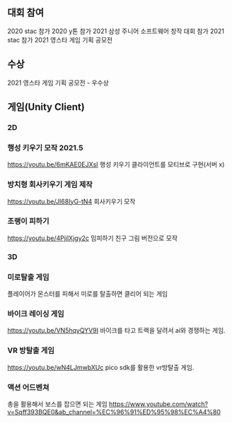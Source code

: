 
## 대회 참여

2020 stac 참가
2020 y톤 참가
2021 삼성 주니어 소프트웨어 창작 대회 참가
2021 stac 참가
2021 영스타 게임 기획 공모전

## 수상

2021 영스타 게임 기획 공모전 - 우수상

## 게임(Unity Client)

### 2D

### 행성 키우기 모작 2021.5
https://youtu.be/6mKAE0EJXsI
행성 키우기 클라이언트를 모티브로 구현(서버 x)

### 방치형 회사키우기 게임 제작 
https://youtu.be/JI68IyG-tN4
회사키우기 모작 

### 조랭이 피하기 
https://youtu.be/4PjilXjgy2c
밈피하기 친구 그림 버전으로 모작

### 3D

### 미로탈출 게임 
플레이어가 몬스터를 피해서 미로를 탈출하면 클리어 되는 게임

### 바이크 레이싱 게임
https://youtu.be/VN5hqyQYV9I
바이크를 타고 트랙을 달려서 ai와 경쟁하는 게임.

### VR 방탈출 게임
https://youtu.be/wN4LJmwbXUc
pico sdk를 활용한 vr방탈출 게임.

### 액션 어드벤쳐
총을 활용해서 보스를 잡으면 되는 게임
https://www.youtube.com/watch?v=Sqff393BQE0&ab_channel=%EC%96%91%ED%95%98%EC%A4%80


